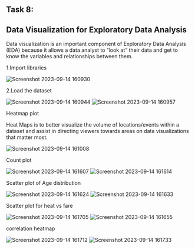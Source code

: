 ## Task 8:

## Data Visualization for Exploratory Data Analysis

Data visualization is an important component of Exploratory Data Analysis (EDA) because it allows a data analyst to “look at” their data and get to know the variables and relationships between them.

1.Import libraries

![Screenshot 2023-09-14 160930](https://github.com/vidhathri30/L1Report/assets/101579638/3c7d8166-3801-4753-a7f3-0f19845b019c)

2.Load the dataset

![Screenshot 2023-09-14 160944](https://github.com/vidhathri30/L1Report/assets/101579638/45d8ab66-334c-4dd2-90b7-ddc26ab95f2b)
![Screenshot 2023-09-14 160957](https://github.com/vidhathri30/L1Report/assets/101579638/8f889950-d230-4a2f-af14-4f25e3fd6a73)


Heatmap plot

Heat Maps is to better visualize the volume of locations/events within a dataset and assist in directing viewers towards areas on data visualizations that matter most.

![Screenshot 2023-09-14 161008](https://github.com/vidhathri30/L1Report/assets/101579638/d3018890-4697-409c-a570-796d3330b051)

Count plot

![Screenshot 2023-09-14 161607](https://github.com/vidhathri30/L1Report/assets/101579638/0fa3be17-9fe0-49c5-9432-836b662fe6d1)
![Screenshot 2023-09-14 161614](https://github.com/vidhathri30/L1Report/assets/101579638/ba34ed9b-7d51-4fb2-83a1-ccc897398614)


Scatter plot of Age distribution

![Screenshot 2023-09-14 161624](https://github.com/vidhathri30/L1Report/assets/101579638/93898183-57a3-4594-92a8-3c581039e9d1)
![Screenshot 2023-09-14 161633](https://github.com/vidhathri30/L1Report/assets/101579638/2e627052-84c2-4c40-b66b-00020616e663)

Scatter plot for heat vs fare

![Screenshot 2023-09-14 161705](https://github.com/vidhathri30/L1Report/assets/101579638/ebc2282f-95be-4d3c-bcd7-4c639ccd1645)
![Screenshot 2023-09-14 161655](https://github.com/vidhathri30/L1Report/assets/101579638/5539b868-45b0-4117-88ea-dae4798cb063)

correlation heatmap

![Screenshot 2023-09-14 161712](https://github.com/vidhathri30/L1Report/assets/101579638/03bb765d-0982-49c5-b8cf-7688f370441e)
![Screenshot 2023-09-14 161733](https://github.com/vidhathri30/L1Report/assets/101579638/c6a65689-c8a3-4dce-b2db-43e4ad57e965)
